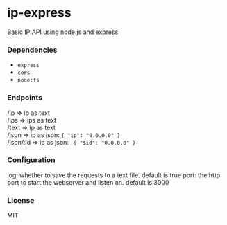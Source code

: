 # ip-express
Basic IP API using node.js and express
### Dependencies
- `express`
- `cors`
- `node:fs`
### Endpoints
/ip => ip as text<br>
/ips => ips as text<br>
/text => ip as text<br>
/json => ip as json: `{ "ip": "0.0.0.0" }`<br>
/json/:id => ip as json: ` { "$id": "0.0.0.0" }`

### Configuration
log: whether to save the requests to a text file. default is true
port: the http port to start the webserver and listen on. default is 3000

### License
MIT

